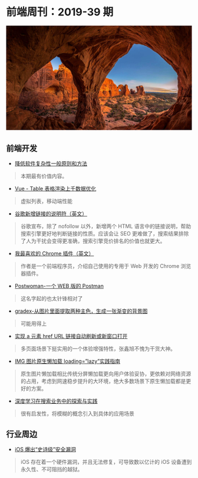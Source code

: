 # 前端周刊：2019-39 期

[![](/img/bing/20191011.png?imageMogr2/thumbnail/960x)](https://cn.bing.com/search?q=拱门国家公园)

## 前端开发

- [降低软件复杂性一般原则和方法](https://tech.meituan.com/2019/09/19/common-method-of-reduce-complexity.html)

> 本期最有价值内容。

- [Vue - Table 表格渲染上千数据优化](https://zhuanlan.zhihu.com/p/53455289)

> 虚拟列表，移动端性能

- [谷歌新增链接的说明符（英文）](https://webmasters.googleblog.com/2019/09/evolving-nofollow-new-ways-to-identify.html)

> 谷歌宣布，除了 nofollow 以外，新增两个 HTML 语言中的链接说明，帮助搜索引擎更好地判断链接的性质。应该会让 SEO 更难做了，搜索结果排除了人为干扰会变得更准确，搜索引擎竞价排名的价值也就更大。

- [我最喜欢的 Chrome 插件（英文）](http://www.ruanyifeng.com/blog/2019/10/weekly-issue-77.html)

> 作者是一个前端程序员，介绍自己使用的专用于 Web 开发的 Chrome 浏览器插件。

- [Postwoman-一个 WEB 版的 Postman](https://github.com/liyasthomas/postwoman)

> 这名字起的也太针锋相对了

- [gradex-从图片里面提取两种主色，生成一张渐变的背景图](https://github.com/jwenjian/gradex)

> 可能用得上

- [实现 a 元素 href URL 链接自动刷新或新窗口打开](https://www.zhangxinxu.com/wordpress/2019/10/a-href-target-window-blank-refresh/)

> 多页面场景下挺实用的一个体验增强特性，张鑫旭不愧为干货大神。

- [IMG 图片原生懒加载 loading=”lazy”实践指南](https://www.zhangxinxu.com/wordpress/2019/09/native-img-loading-lazy/)

> 原生图片懒加载相比传统分屏懒加载更向用户体验妥协，更依赖对网络资源的占用，考虑到网速稳步提升的大环境，绝大多数场景下原生懒加载都是更好的方案。

- [深度学习在搜索业务中的探索与实践](https://tech.meituan.com/2019/01/10/deep-learning-in-meituan-hotel-search-engine.html)

> 很有启发性，将模糊的概念引入到具体的应用场景

## 行业周边

- [iOS 爆出“史诗级”安全漏洞](https://www.williamlong.info/archives/5841.html)

> iOS 存在着一个硬件漏洞，并且无法修复，可导致数以亿计的 iOS 设备遭到永久性、不可阻挡的越狱。
